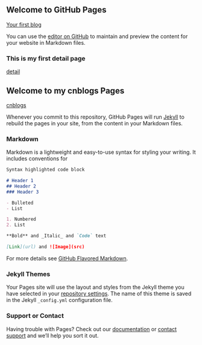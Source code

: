 ## Welcome to GitHub Pages

[Your first blog](https://zhengxiaoya2017.github.io/myblog)

You can use the [editor on GitHub](https://github.com/zhengxiaoya2017/myblog/edit/master/README.md) to maintain and preview the content for your website in Markdown files.

### This is my first detail page
[detail](https://github.com/zhengxiaoya2017/myblog/blob/master/_posts/2018-05-10-hello.md)
## Welcome to my cnblogs Pages

[cnblogs](http://www.cnblogs.com/javazxy)

Whenever you commit to this repository, GitHub Pages will run [Jekyll](https://jekyllrb.com/) to rebuild the pages in your site, from the content in your Markdown files.

### Markdown

Markdown is a lightweight and easy-to-use syntax for styling your writing. It includes conventions for

```markdown
Syntax highlighted code block

# Header 1
## Header 2
### Header 3

- Bulleted
- List

1. Numbered
2. List

**Bold** and _Italic_ and `Code` text

[Link](url) and ![Image](src)
```

For more details see [GitHub Flavored Markdown](https://guides.github.com/features/mastering-markdown/).

### Jekyll Themes

Your Pages site will use the layout and styles from the Jekyll theme you have selected in your [repository settings](https://github.com/zhengxiaoya2017/myblog/settings). The name of this theme is saved in the Jekyll `_config.yml` configuration file.

### Support or Contact

Having trouble with Pages? Check out our [documentation](https://help.github.com/categories/github-pages-basics/) or [contact support](https://github.com/contact) and we’ll help you sort it out.
